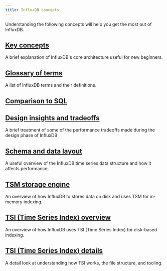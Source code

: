 ```yaml
---
title: InfluxDB concepts
---
```


Understanding the following concepts will help you get the most out of InfluxDB.

## [Key concepts](/influxdb/v1.6/concepts/key_concepts/)

A brief explanation of InfluxDB's core architecture useful for new beginners.

## [Glossary of terms](/influxdb/v1.6/concepts/glossary/)

A list of InfluxDB terms and their definitions.

## [Comparison to SQL](/influxdb/v1.6/concepts/crosswalk/)

## [Design insights and tradeoffs](/influxdb/v1.6/concepts/insights_tradeoffs/)

A brief treatment of some of the performance tradeoffs made during the design phase of InfluxDB

## [Schema and data layout](/influxdb/v1.6/concepts/schema_and_data_layout/)

A useful overview of the InfluxDB time series data structure and how it affects performance.

## [TSM storage engine](/influxdb/v1.6/concepts/storage_engine/)

An overview of how InfluxDB to stores data on disk and uses TSM for in-memory indexing.

## [TSI (Time Series Index) overview](/influxdb/v1.6/concepts/time-series-index/)

An overview of how InfluxDB uses TSI (Time Series Index) for disk-based indexing.

## [TSI (Time Series Index) details](/influxdb/v1.6/concepts/tsi-details/)

A detail look at understanding how TSI works, the file structure, and tooling.
